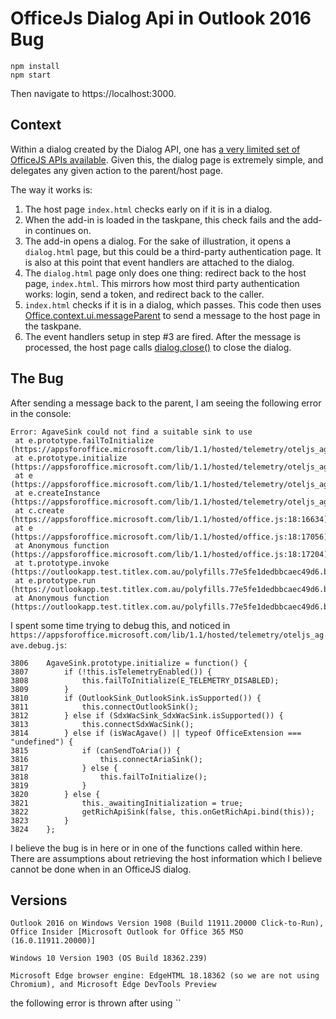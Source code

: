 # OfficeJs Dialog Api in Outlook 2016 Bug

```
npm install
npm start
```
Then navigate to https://localhost:3000.

## Context

Within a dialog created by the Dialog API, one has [a very limited set of OfficeJS APIs available](https://docs.microsoft.com/en-us/office/dev/add-ins/develop/dialog-api-in-office-add-ins#send-information-from-the-dialog-box-to-the-host-page). Given this, the dialog page is extremely simple, and delegates any given action to the parent/host page.

The way it works is:
1. The host page `index.html` checks early on if it is in a dialog.
2. When the add-in is loaded in the taskpane, this check fails and the add-in continues on.
3. The add-in opens a dialog. For the sake of illustration, it opens a `dialog.html` page, but this could be a third-party authentication page. It is also at this point that event handlers are attached to the dialog.
4. The `dialog.html` page only does one thing: redirect back to the host page, `index.html`. This mirrors how most third party authentication works: login, send a token, and redirect back to the caller.
5. `index.html` checks if it is in a dialog, which passes. This code then uses [Office.context.ui.messageParent](https://docs.microsoft.com/en-us/javascript/api/office/office.ui?view=office-js#messageparent-message-) to send a message to the host page in the taskpane.
6. The event handlers setup in step #3 are fired. After the message is processed, the host page calls [dialog.close()](https://docs.microsoft.com/en-us/javascript/api/office/office.dialog?view=office-js#close--) to close the dialog.

## The Bug

After sending a message back to the parent, I am seeing the following error in the console:

```
Error: AgaveSink could not find a suitable sink to use
 at e.prototype.failToInitialize (https://appsforoffice.microsoft.com/lib/1.1/hosted/telemetry/oteljs_agave.js:1:71169)
 at e.prototype.initialize (https://appsforoffice.microsoft.com/lib/1.1/hosted/telemetry/oteljs_agave.js:1:70452)
 at e (https://appsforoffice.microsoft.com/lib/1.1/hosted/telemetry/oteljs_agave.js:1:70227)
 at e.createInstance (https://appsforoffice.microsoft.com/lib/1.1/hosted/telemetry/oteljs_agave.js:1:70361)
 at c.create (https://appsforoffice.microsoft.com/lib/1.1/hosted/office.js:18:16634)
 at e (https://appsforoffice.microsoft.com/lib/1.1/hosted/office.js:18:17056)
 at Anonymous function (https://appsforoffice.microsoft.com/lib/1.1/hosted/office.js:18:17204)
 at t.prototype.invoke (https://outlookapp.test.titlex.com.au/polyfills.77e5fe1dedbbcaec49d6.bundle.js:1:88956)
 at e.prototype.run (https://outlookapp.test.titlex.com.au/polyfills.77e5fe1dedbbcaec49d6.bundle.js:1:84204)
 at Anonymous function (https://outlookapp.test.titlex.com.au/polyfills.77e5fe1dedbbcaec49d6.bundle.js:1:95475)
```

I spent some time trying to debug this, and noticed in `https://appsforoffice.microsoft.com/lib/1.1/hosted/telemetry/oteljs_agave.debug.js`:

```
3806    AgaveSink.prototype.initialize = function() {
3807        if (!this.isTelemetryEnabled()) {
3808            this.failToInitialize(E_TELEMETRY_DISABLED);
3809        }
3810        if (OutlookSink_OutlookSink.isSupported()) {
3811            this.connectOutlookSink();
3812        } else if (SdxWacSink_SdxWacSink.isSupported()) {
3813            this.connectSdxWacSink();
3814        } else if (isWacAgave() || typeof OfficeExtension === "undefined") {
3815            if (canSendToAria()) {
3816                this.connectAriaSink();
3817            } else {
3818                this.failToInitialize();
3819            }
3820        } else {
3821            this._awaitingInitialization = true;
3822            getRichApiSink(false, this.onGetRichApi.bind(this));
3823        }
3824    };
```

I believe the bug is in here or in one of the functions called within here. There are assumptions about retrieving the host information which I believe cannot be done when in an OfficeJS dialog.

## Versions

```
Outlook 2016 on Windows Version 1908 (Build 11911.20000 Click-to-Run), Office Insider [Microsoft Outlook for Office 365 MSO (16.0.11911.20000)]

Windows 10 Version 1903 (OS Build 18362.239)

Microsoft Edge browser engine: EdgeHTML 18.18362 (so we are not using Chromium), and Microsoft Edge DevTools Preview
```
the following error is thrown after using ``
